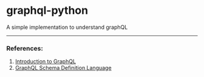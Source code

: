 # graphql-python
A simple implementation to understand graphQL

---
### References:
1. [Introduction to GraphQL](https://www.howtographql.com/basics/0-introduction/)
2. [GraphQL Schema Definition Language](https://www.prisma.io/blog/graphql-sdl-schema-definition-language-6755bcb9ce51)